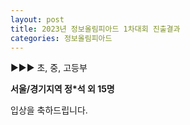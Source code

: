 ```yaml
---
layout: post
title: 2023년 정보올림피아드 1차대회 진출결과
categories: 정보올림피아드
---
```


▶▶▶ 초, 중, 고등부

**서울/경기지역  정*석 외  15명**

입상을 축하드립니다.
